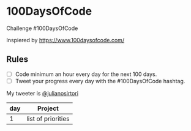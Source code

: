 # 100DaysOfCode
Challenge #100DaysOfCode 

Inspiered by https://www.100daysofcode.com/


## Rules
- [ ] Code minimum an hour every day for the next 100 days.
- [ ] Tweet your progress every day with the #100DaysOfCode hashtag.

My tweeter is <a href="https://twitter.com/julianosirtori">@julianosirtori</a> 

|day|Project|
|-------|:-------------------:|
| 1     |  list of priorities
